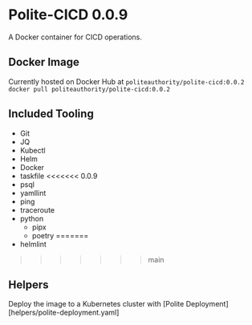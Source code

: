 # Polite-CICD 0.0.9
A Docker container for CICD operations.

## Docker Image
Currently hosted on Docker Hub at `politeauthority/polite-cicd:0.0.2`
`docker pull politeauthority/polite-cicd:0.0.2`

## Included Tooling
 - Git
 - JQ
 - Kubectl
 - Helm
 - Docker
 - taskfile
<<<<<<< 0.0.9
 - psql
 - yamllint
 - ping
 - traceroute
 - python
   - pipx
   - poetry
=======
 - helmlint
>>>>>>> main

## Helpers
Deploy the image to a Kubernetes cluster with [Polite Deployment][helpers/polite-deployment.yaml]
